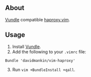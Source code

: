 ## About

[Vundle](https://github.com/gmarik/vundle) compatible [haproxy.vim](http://haproxy.1wt.eu/download/contrib/haproxy.vim).

## Usage

1. Install [Vundle](https://github.com/gmarik/vundle).
2. Add the following to your `.vimrc` file:

  ```vim
  Bundle 'davidmankin/vim-haproxy'
  ```
  
3. Run `vim +BundleInstall +qall`.
